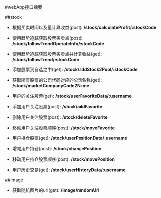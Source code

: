 #webApp接口摘要

##stock

 * 根据买卖时间以及量计算收益(post): **/stock/calculateProfit/:stockCode**

 * 使用趋势追踪获取股票买卖点(post): **/stock/followTrendOperateInfo/:stockCode**
 
 * 使用趋势追踪获取股票买卖点并计算收益(get): **/stock/followTrend/:stockCode**
 
 * 添加股票到自选之中(get): **/stock/addStock2Pool/:stockCode**

 * 获取所有股票的公司代码对应的公司名称(get): **/stock/marketCompanyCode2Name**

 * 用户的关注股票(get): **/stock/userFavoriteData/:username**

 * 添加用户关注股票(post): **/stock/addFavorite**

 * 删除用户关注股票(post): **/stock/deleteFavorite**

 * 移动用户关注股票顺序(post): **/stock/moveFavorite**

 * 用户持仓股票(get): **/stock/userPositionData/:username**

 * 增减用户持仓(post): **/stock/changePosition**

 * 移动用户持仓股票顺序(post): **/stock/movePosition**

 * 用户历史交易(get): **/stock/userHistoryData/:username**

##image
 * 获取随机图片的url(get): **/image/randomUrl**